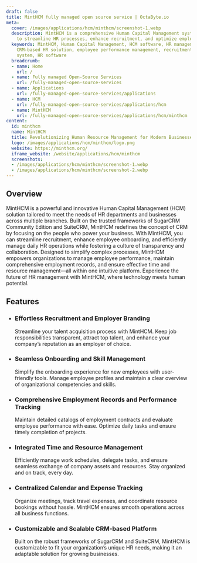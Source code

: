```yaml
---
draft: false
title: MintHCM fully managed open source service | OctaByte.io
meta:
  cover: /images/applications/hcm/minthcm/screenshot-1.webp
  description: MintHCM is a comprehensive Human Capital Management system designed
    to streamline HR processes, enhance recruitment, and optimize employee performance.
  keywords: MintHCM, Human Capital Management, HCM software, HR management system,
    CRM-based HR solution, employee performance management, recruitment tools, onboarding
    system, HR software
  breadcrumb:
  - name: Home
    url: /
  - name: Fully managed Open-Source Services
    url: /fully-managed-open-source-services
  - name: Applications
    url: /fully-managed-open-source-services/applications
  - name: HCM
    url: /fully-managed-open-source-services/applications/hcm
  - name: MintHCM
    url: /fully-managed-open-source-services/applications/hcm/minthcm
content:
  id: minthcm
  name: MintHCM
  title: Revolutionizing Human Resource Management for Modern Businesses
  logo: /images/applications/hcm/minthcm/logo.png
  website: https://minthcm.org/
  iframe_website: /website/applications/hcm/minthcm
  screenshots:
  - /images/applications/hcm/minthcm/screenshot-1.webp
  - /images/applications/hcm/minthcm/screenshot-2.webp
---
```


## Overview

MintHCM is a powerful and innovative Human Capital Management (HCM) solution tailored to meet the needs of HR departments and businesses across multiple branches. Built on the trusted frameworks of SugarCRM Community Edition and SuiteCRM, MintHCM redefines the concept of CRM by focusing on the people who power your business. With MintHCM, you can streamline recruitment, enhance employee onboarding, and efficiently manage daily HR operations while fostering a culture of transparency and collaboration. Designed to simplify complex processes, MintHCM empowers organizations to manage employee performance, maintain comprehensive employment records, and ensure effective time and resource management—all within one intuitive platform. Experience the future of HR management with MintHCM, where technology meets human potential.

## Features

- ### Effortless Recruitment and Employer Branding

  Streamline your talent acquisition process with MintHCM. Keep job responsibilities transparent, attract top talent, and enhance your company’s reputation as an employer of choice.

- ### Seamless Onboarding and Skill Management

  Simplify the onboarding experience for new employees with user-friendly tools. Manage employee profiles and maintain a clear overview of organizational competencies and skills.

- ### Comprehensive Employment Records and Performance Tracking

  Maintain detailed catalogs of employment contracts and evaluate employee performance with ease. Optimize daily tasks and ensure timely completion of projects.

- ### Integrated Time and Resource Management

  Efficiently manage work schedules, delegate tasks, and ensure seamless exchange of company assets and resources. Stay organized and on track, every day.

- ### Centralized Calendar and Expense Tracking

  Organize meetings, track travel expenses, and coordinate resource bookings without hassle. MintHCM ensures smooth operations across all business functions.

- ### Customizable and Scalable CRM-based Platform

  Built on the robust frameworks of SugarCRM and SuiteCRM, MintHCM is customizable to fit your organization’s unique HR needs, making it an adaptable solution for growing businesses.